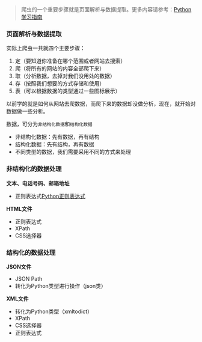 >爬虫的一个重要步骤就是页面解析与数据提取。更多内容请参考：[Python学习指南]()

### 页面解析与数据提取
实际上爬虫一共就四个主要步骤：  
1. 定（要知道你准备在哪个范围或者网站去搜索）  
2. 爬（将所有的网站的内容全部爬下来）  
3. 取（分析数据，去掉对我们没用处的数据）  
4. 存（按照我们想要的方式存储和使用）
5. 表（可以根据数据的类型通过一些图标展示）

以前学的就是如何从网站去爬数据，而爬下来的数据却没做分析，现在，就开始对数据做一些分析。  

数据，可分为`非结构化数据`和`结构化数据`
- 非结构化数据：先有数据，再有结构
- 结构化数据：先有结构，再有数据
- 不同类型的数据，我们需要采用不同的方式来处理

### 非结构化的数据处理
**文本、电话号码、邮箱地址**  

+ 正则表达式[Python正则表达式]()

**HTML文件**  

- 正则表达式  
- XPath  
- CSS选择器

### 结构化的数据处理
**JSON文件**

- JSON Path
- 转化为Python类型进行操作（json类）

**XML文件**
- 转化为Python类型（xmltodict）
- XPath
- CSS选择器
- 正则表达式



